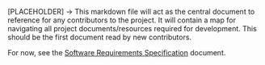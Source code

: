 [PLACEHOLDER] -> This markdown file will act as the central
document to reference for any contributors to the project.
It will contain a map for navigating all project 
documents/resources required for development. This should be the
first document read by new contributors.
<br>

For now, see the [Software Requirements Specification](PROJECT_SPECIFICATIONS/REQUIREMENTS_SPECIFICATION.md) document.
